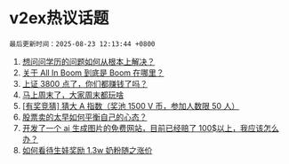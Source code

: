 # v2ex热议话题

`最后更新时间：2025-08-23 12:13:44 +0800`

1. [想问问学历的问题如何从根本上解决？](https://www.v2ex.com/t/1154218)
1. [关于 All In Boom 到底是 Boom 在哪里？](https://www.v2ex.com/t/1154262)
1. [上证 3800 点了，你们都赚钱了吗？](https://www.v2ex.com/t/1154212)
1. [马上周末了，大家周末都玩啥](https://www.v2ex.com/t/1154252)
1. [[有奖竞猜] 猜大 A 指数（奖池 1500 V 币，参加人数限 50 人）](https://www.v2ex.com/t/1154385)
1. [股票卖的太早如何平衡自己的心态？](https://www.v2ex.com/t/1154329)
1. [开发了一个 ai 生成图片的免费网站，目前已经赔了 100$以上，我应该怎么办？](https://www.v2ex.com/t/1154204)
1. [如何看待生娃奖励 1.3w 奶粉随之涨价](https://www.v2ex.com/t/1154278)

